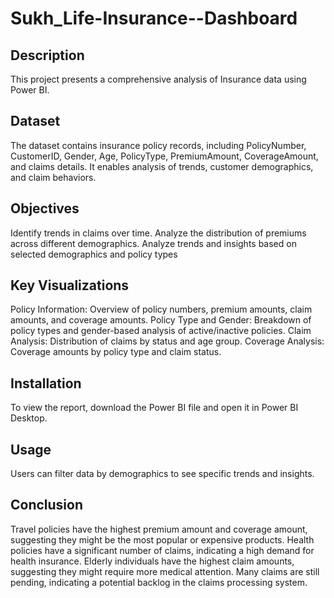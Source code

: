 # Sukh_Life-Insurance--Dashboard
## Description

This project presents a comprehensive analysis of Insurance data using Power BI.

## Dataset
The dataset contains insurance policy records, including PolicyNumber, CustomerID, Gender, Age, PolicyType, PremiumAmount, CoverageAmount, and claims details. It enables analysis of trends, customer demographics, and claim behaviors.

## Objectives
Identify trends in claims over time.
Analyze the distribution of premiums across different demographics.
Analyze trends and insights based on selected demographics and policy types

## Key Visualizations
Policy Information: Overview of policy numbers, premium amounts, claim amounts, and coverage amounts. Policy Type and Gender: Breakdown of policy types and gender-based analysis of active/inactive policies. Claim Analysis: Distribution of claims by status and age group. Coverage Analysis: Coverage amounts by policy type and claim status.

## Installation
To view the report, download the Power BI file and open it in Power BI Desktop.

## Usage
Users can filter data by demographics to see specific trends and insights.

## Conclusion
Travel policies have the highest premium amount and coverage amount, suggesting they might be the most popular or expensive products. Health policies have a significant number of claims, indicating a high demand for health insurance. Elderly individuals have the highest claim amounts, suggesting they might require more medical attention. Many claims are still pending, indicating a potential backlog in the claims processing system.
